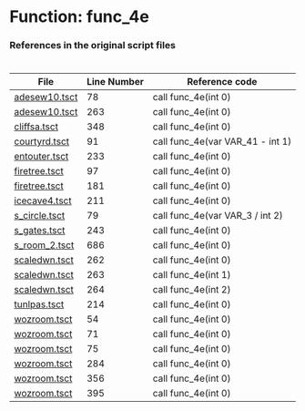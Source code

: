 # Function: func_4e
### References in the original script files

#

| File | Line Number | Reference code |
| --- | --- | --- |
| [adesew10.tsct](../../../out/adesew10.tsct#L78) | 78 | call func_4e(int 0) |
| [adesew10.tsct](../../../out/adesew10.tsct#L263) | 263 | call func_4e(int 0) |
| [cliffsa.tsct](../../../out/cliffsa.tsct#L348) | 348 | call func_4e(int 0) |
| [courtyrd.tsct](../../../out/courtyrd.tsct#L91) | 91 | call func_4e(var VAR_41 - int 1) |
| [entouter.tsct](../../../out/entouter.tsct#L233) | 233 | call func_4e(int 0) |
| [firetree.tsct](../../../out/firetree.tsct#L97) | 97 | call func_4e(int 0) |
| [firetree.tsct](../../../out/firetree.tsct#L181) | 181 | call func_4e(int 0) |
| [icecave4.tsct](../../../out/icecave4.tsct#L211) | 211 | call func_4e(int 0) |
| [s_circle.tsct](../../../out/s_circle.tsct#L79) | 79 | call func_4e(var VAR_3 / int 2) |
| [s_gates.tsct](../../../out/s_gates.tsct#L243) | 243 | call func_4e(int 0) |
| [s_room_2.tsct](../../../out/s_room_2.tsct#L686) | 686 | call func_4e(int 0) |
| [scaledwn.tsct](../../../out/scaledwn.tsct#L262) | 262 | call func_4e(int 0) |
| [scaledwn.tsct](../../../out/scaledwn.tsct#L263) | 263 | call func_4e(int 1) |
| [scaledwn.tsct](../../../out/scaledwn.tsct#L264) | 264 | call func_4e(int 2) |
| [tunlpas.tsct](../../../out/tunlpas.tsct#L214) | 214 | call func_4e(int 0) |
| [wozroom.tsct](../../../out/wozroom.tsct#L54) | 54 | call func_4e(int 0) |
| [wozroom.tsct](../../../out/wozroom.tsct#L71) | 71 | call func_4e(int 0) |
| [wozroom.tsct](../../../out/wozroom.tsct#L75) | 75 | call func_4e(int 0) |
| [wozroom.tsct](../../../out/wozroom.tsct#L284) | 284 | call func_4e(int 0) |
| [wozroom.tsct](../../../out/wozroom.tsct#L356) | 356 | call func_4e(int 0) |
| [wozroom.tsct](../../../out/wozroom.tsct#L395) | 395 | call func_4e(int 0) |
